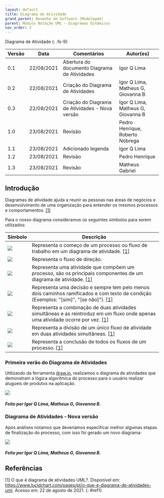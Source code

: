```yaml
---
layout: default
title: Diagrama de Atividade
grand_parent: Desenho de Software (Modelagem)
parent: Módulo Notação UML – Diagramas Dinâmicos
nav_order: 3
---
```


Diagrama de Atividade
{: .fs-9}

| Versão | Data       | Comentários                                     | Autor(es)                          |
| ------ | ---------- | ----------------------------------------------- | ---------------------------------- |
| 0.1    | 22/08/2021 | Abertura do documento Diagrama de Atividades    | Igor Q Lima                        |
| 0.2    | 22/08/2021 | Criação do Diagrama de Atividades               | Igor Q Lima, Matheus G, Giovanna B |
| 0.3    | 22/08/2021 | Criação do Diagrama de Atividades - Nova versão | Igor Q Lima, Matheus G, Giovanna B |
| 1.0    | 23/08/2021 | Revisão | Pedro Henrique, Roberto Nóbrega |
| 1.1    | 23/08/2021 | Adicionado legenda | Igor Q Lima |
| 1.2    | 23/08/2021 | Revisão | Pedro Henrique |
| 1.3    | 23/08/2021 | Revisão | Matheus Gabriel |

## Introdução

Diagramas de atividade ajuda a reunir as pessoas nas áreas de negócios e desenvolvimento de uma organização para entender os mesmos processos e comportamentos. [[1]](#ref1)

Para o nosso diagrama consideramos os seguintes símbolos para serem utilizados:

| Símbolo | Descrição |
| ------- | --------- |
|  <img src="{{ site.baseurl }}/assets/images/diagrama-de-atividades/ponto-inicial.png"/> | Representa o começo de um processo ou fluxo de trabalho em um diagrama de atividade. [[1]](#ref1) |
|  <img src="{{ site.baseurl }}/assets/images/diagrama-de-atividades/seta.png"/> | Representa o fluxo de direção. |
|  <img src="{{ site.baseurl }}/assets/images/diagrama-de-atividades/atividade.png"/> | Representa uma atividade que compõem um processo, são os principais componentes de um diagrama de atividade. [[1]](#ref1) |
|  <img src="{{ site.baseurl }}/assets/images/diagrama-de-atividades/condicional.png"/> | Representa uma decisão e sempre tem pelo menos dois caminhos ramificados e com texto de condição (Exemplos: \"[sim]\", \"[se não]\"). [[1]](#ref1) |
|  <img src="{{ site.baseurl }}/assets/images/diagrama-de-atividades/junção.png"/> | Representa a combinação de duas atividades simultâneas e as reintroduz em um fluxo onde apenas uma atividade ocorre por vez. [[1]](#ref1) |
|  <img src="{{ site.baseurl }}/assets/images/diagrama-de-atividades/garfo.png"/> | Representa a divisão de um único fluxo de atividade em duas atividades simultâneas. [[1]](#ref1) |
|  <img src="{{ site.baseurl }}/assets/images/diagrama-de-atividades/ponto-final.png"/> | Representa a conclusão de todos os fluxos de um processo. [[1]](#ref1) |

### Primeira verão do Diagrama de Atividades

Utilizando da ferramenta <a href="https://app.diagrams.net/">draw.io</a>, realizamos o diagrama de atividades que demonstram a lógica algorítmica do processo para o usuário realizar alugueis de produtos na aplicação.

<a href="{{ site.baseurl }}/assets/images/diagrama-de-atividades.svg" data-toggle="lightbox">
    <img src="{{ site.baseurl }}/assets/images/diagrama-de-atividades.svg" class="img-fluid" />
</a>

##### Feito por Igor Q Lima, Matheus G, Giovanna B.

### Diagrama de Atividades - Nova versão

Após análises notamos que deveríamos especificar melhor algumas etapas de finalização do processo, com isso foi gerado um novo diagrama:

<a href="{{ site.baseurl }}/assets/images/diagrama-de-atividades-v2.svg" data-toggle="lightbox">
    <img src="{{ site.baseurl }}/assets/images/diagrama-de-atividades-v2.svg" class="img-fluid" />
</a>

##### Feito por Igor Q Lima, Matheus G, Giovanna B.

## Referências

[1] O que é diagrama de atividades UML?. Disponível em: <https://www.lucidchart.com/pages/pt/o-que-e-diagrama-de-atividades-uml>. Acesso em: 22 de agosto de 2021.
{: #ref1}
